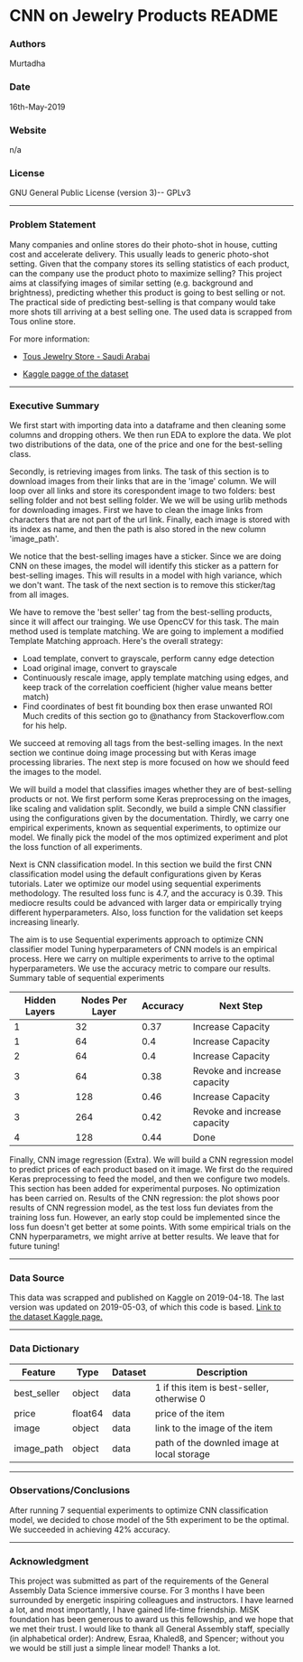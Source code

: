 # CNN on Jewelry Products README

### Authors
Murtadha


### Date

16th-May-2019

### Website

n/a

### License

GNU General Public License (version 3)-- GPLv3

---


### Problem Statement


Many companies and online stores do their photo-shot in house, cutting cost and accelerate delivery. This usually leads to generic photo-shot setting. Given that the company stores its selling statistics of each  product, can the company use the product photo to maximize selling? This project aims at classifying images of similar setting (e.g. background and brightness), predicting whether this product is going to best selling or not. The practical side of predicting best-selling is that company would take more shots till arriving at a best selling one. The used data is scrapped from Tous online store.

For more information:

- [Tous Jewelry Store - Saudi Arabai](https://www.tous.com/sa-en/)

- [Kaggle pagge of the dataset](https://www.kaggle.com/arimaha/what-makes-a-best-seller-item)

---


### Executive Summary

We first start with importing data into a dataframe and then cleaning some columns and dropping others. We then run EDA to explore the data. We plot two distributions of the data, one of the price and one for the best-selling class.

Secondly, is retrieving images from links. The task of this section is to download images from their links that are in the 'image' column. We will loop over all links and store its corespondent image to two folders: best selling folder and not best selling folder. We we will be using urlib methods for downloading images. First we have to clean the image links from characters that are not part of the url link. Finally, each image is stored with its index as name, and then the path is also stored in the new column 'image_path'.

We notice that the best-selling images have a sticker. Since we are doing CNN on these images, the model will identify this sticker as a pattern for best-selling images. This will results in a model with high variance, which we don't want. The task of the next section is to remove this sticker/tag from all images.

We have to remove the 'best seller' tag from the best-selling products, since it will affect our trainging. We use OpencCV for this task. The main method used is template matching.
We are going to implement a modified Template Matching approach. Here's the overall strategy:
- Load template, convert to grayscale, perform canny edge detection
- Load original image, convert to grayscale
- Continuously rescale image, apply template matching using edges, and keep track of the correlation coefficient (higher value means better match)
- Find coordinates of best fit bounding box then erase unwanted ROI
Much credits of this section go to @nathancy from Stackoverflow.com for his help.

We succeed at removing all tags from the best-selling images. In the next section we continue doing image processing but with Keras image processing libraries. The next step is more focused on how we should feed the images to the model.

We will build a model that classifies images whether they are of best-selling products or not. We first perform some Keras preprocessing on the images, like scaling and validation split. Secondly, we build a simple CNN classifier using the configurations given by the documentation. Thirdly, we carry one empirical experiments, known as sequential experiments, to optimize our model. We finally pick the model of the mos optimized experiment and plot the loss function of all experiments.


Next is CNN classification model. In this section we build the first CNN classification model using the default configurations given by Keras tutorials. Later we optimize our model using sequential experiments methodology. The resulted loss func is 4.7, and the accuracy is 0.39. This mediocre results could be advanced with larger data or empirically trying different hyperparameters. Also, loss function for the validation set keeps increasing linearly.

The aim is to use Sequential experiments approach to optimize CNN classifier model
Tuning hyperparameters of CNN models is an empirical process. Here we carry on multiple experiments to arrive to the optimal hyperparameters. We use the accuracy metric to compare our results.
Summary table of sequential experiments

| Hidden Layers | Nodes Per Layer | Accuracy | Next Step                    |
|---------------|-----------------|----------|------------------------------|
| 1             | 32              | 0.37     | Increase Capacity            |
| 1             | 64              | 0.4      | Increase Capacity            |
| 2             | 64              | 0.4      | Increase Capacity            |
| 3             | 64              | 0.38     | Revoke and increase capacity |
| 3             | 128             | 0.46     | Increase Capacity            |
| 3             | 264             | 0.42     | Revoke and increase capacity |
| 4             | 128             | 0.44     | Done                         |


Finally, CNN image regression (Extra). We will build a CNN regression model to predict prices of each product based on it image. We first do the required Keras preprocessing to feed the model, and then we configure two models. This section has been added for experimental purposes. No optimization has been carried on. Results of the CNN regression: the plot shows poor results of CNN regression model, as the test loss fun deviates from the training loss fun. However, an early stop could be implemented since the loss fun doesn't get better at some points. With some empirical trials on the CNN hyperparametrs, we might arrive at better results. We leave that for future tuning!

---

### Data Source


This data was scrapped and published on Kaggle on 2019-04-18. The last version was updated on 2019-05-03, of which this code is based. [Link to the dataset Kaggle page.](https://www.kaggle.com/arimaha/what-makes-a-best-seller-item)

---

### Data Dictionary



| Feature     | Type    | Dataset | Description                                |
|-------------|---------|---------|--------------------------------------------|
| best_seller | object | data    | 1 if this item is best-seller, otherwise 0 |
| price       |  float64 | data    | price of the item                          |
| image       |  object | data    | link to the image of the item              |
| image_path    | object | data    | path of the downled image at local storage       |


---

### Observations/Conclusions

After running 7 sequential experiments to optimize CNN classification model, we decided to chose model of the 5th experiment to be the optimal. We succeeded in achieving 42% accuracy.

---

### Acknowledgment

This project was submitted as part of the requirements of the General Assembly Data Science immersive course. For 3 months I have been surrounded by energetic inspiring colleagues and instructors. I have learned a lot, and most importantly, I have gained life-time friendship. MiSK foundation has been generous to award us this fellowship, and we hope that we met their trust. I would like to thank all General Assembly staff, specially (in alphabetical order): Andrew, Esraa, Khaled8, and Spencer; without you we would be still just a simple linear model! Thanks a lot.
